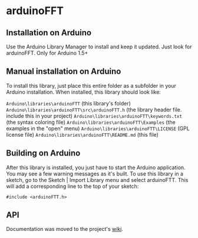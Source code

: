 arduinoFFT
==========

## Installation on Arduino

Use the Arduino Library Manager to install and keep it updated. Just look for arduinoFFT. Only for Arduino 1.5+

## Manual installation on Arduino

To install this library, just place this entire folder as a subfolder in your Arduino installation. When installed, this library should look like:

`Arduino\libraries\arduinoFTT` (this library's folder)
`Arduino\libraries\arduinoFTT\src\arduinoFTT.h` (the library header file. include this in your project)
`Arduino\libraries\arduinoFTT\keywords.txt` (the syntax coloring file)
`Arduino\libraries\arduinoFTT\Examples` (the examples in the "open" menu)
`Arduino\libraries\arduinoFTT\LICENSE` (GPL license file)
`Arduino\libraries\arduinoFTT\README.md` (this file)

## Building on Arduino

After this library is installed, you just have to start the Arduino application.
You may see a few warning messages as it's built.
To use this library in a sketch, go to the Sketch | Import Library menu and
select arduinoFTT.  This will add a corresponding line to the top of your sketch:

`#include <arduinoFTT.h>`

## API

Documentation was moved to the project's [wiki](https://github.com/Brij881/ArduinoFFT/wiki).

